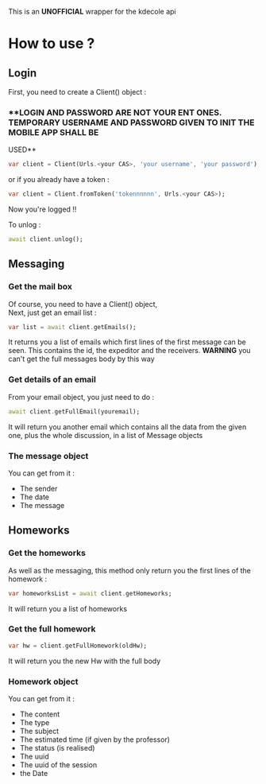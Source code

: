 This is an **UNOFFICIAL** wrapper for the kdecole api

# How to use ?

## Login

First, you need to create a Client() object : <br>

### **LOGIN AND PASSWORD ARE NOT YOUR ENT ONES. TEMPORARY USERNAME AND PASSWORD GIVEN TO INIT THE MOBILE APP SHALL BE
USED**

````dart
var client = Client(Urls.<your CAS>, 'your username', 'your password');
````

or if you already have a token :

````dart
var client = Client.fromToken('tokennnnnn', Urls.<your CAS>);
````

Now you're logged !!

To unlog :

````dart
await client.unlog();
````

## Messaging

### Get the mail box

Of course, you need to have a Client() object, <br>
Next, just get an email list :

````dart
var list = await client.getEmails();
````

It returns you a list of emails which first lines of the first message can be seen. This contains the id, the expeditor
and the receivers.
**WARNING** you can't get the full messages body by this way

### Get details of an email

From your email object, you just need to do :

````dart
await client.getFullEmail(youremail);
````

It will return you another email which contains all the data from the given one, plus the whole discussion, in a list of
Message objects

### The message object

You can get from it :

- The sender
- The date
- The message

## Homeworks

### Get the homeworks

As well as the messaging, this method only return you the first lines of the homework :

```dart
var homeworksList = await client.getHomeworks;
```

It will return you a list of homeworks

### Get the full homework

```dart
var hw = client.getFullHomework(oldHw);
```

It will return you the new Hw with the full body

### Homework object

You can get from it :

- The content
- The type
- The subject
- The estimated time (if given by the professor)
- The status (is realised)
- The uuid
- The uuid of the session
- the Date
